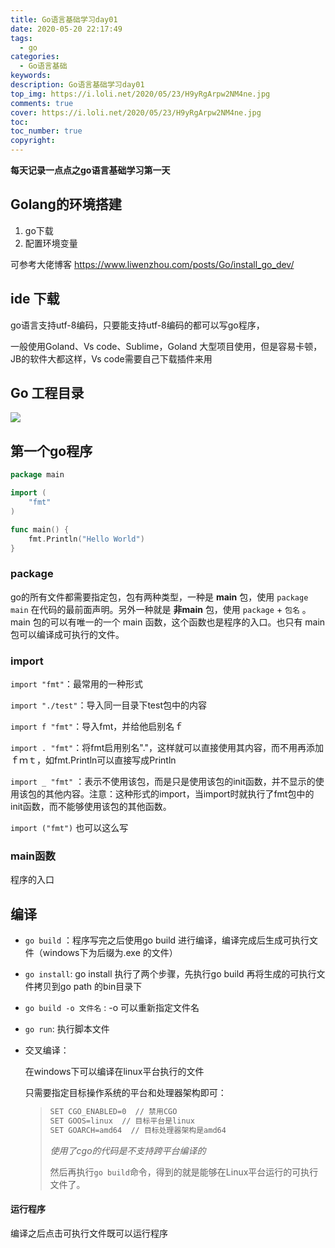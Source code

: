 ```yaml
---
title: Go语言基础学习day01
date: 2020-05-20 22:17:49
tags: 
  - go
categories: 
  - Go语言基础
keywords: 
description: Go语言基础学习day01
top_img: https://i.loli.net/2020/05/23/H9yRgArpw2NM4ne.jpg
comments: true
cover: https://i.loli.net/2020/05/23/H9yRgArpw2NM4ne.jpg
toc: 
toc_number: true
copyright: 
---
```


**每天记录一点点之go语言基础学习第一天**





## Golang的环境搭建

1. go下载
2. 配置环境变量

可参考大佬博客 https://www.liwenzhou.com/posts/Go/install_go_dev/





## ide 下载 

go语言支持utf-8编码，只要能支持utf-8编码的都可以写go程序，

一般使用Goland、Vs code、Sublime，Goland 大型项目使用，但是容易卡顿，JB的软件大都这样，Vs code需要自己下载插件来用





## Go 工程目录

![](https://i.loli.net/2020/05/23/fXzDQRLnVgy7AO6.png)





## 第一个go程序

```go
package main

import (
	"fmt"
)

func main() {
	fmt.Println("Hello World")
}

```

### package

 go的所有文件都需要指定包，包有两种类型，一种是 **main** 包，使用 `package main` 在代码的最前面声明。另外一种就是 **非main** 包，使用 `package`  + `包名` 。main 包的可以有唯一的一个 main 函数，这个函数也是程序的入口。也只有 main 包可以编译成可执行的文件。



### import

`import "fmt"`：最常用的一种形式

`import "./test"`：导入同一目录下test包中的内容

`import f "fmt"`：导入fmt，并给他启别名ｆ

`import . "fmt"`：将fmt启用别名"."，这样就可以直接使用其内容，而不用再添加ｆｍｔ，如fmt.Println可以直接写成Println

`import _ "fmt"` ：表示不使用该包，而是只是使用该包的init函数，并不显示的使用该包的其他内容。注意：这种形式的import，当import时就执行了fmt包中的init函数，而不能够使用该包的其他函数。

`import ("fmt")` 也可以这么写



### main函数

程序的入口



## 编译

- `go build` ：程序写完之后使用go build 进行编译，编译完成后生成可执行文件（windows下为后缀为.exe 的文件）

- `go install`:  go install 执行了两个步骤，先执行go build 再将生成的可执行文件拷贝到go path 的bin目录下

- `go build -o 文件名` :  -o 可以重新指定文件名 

- `go run`:  执行脚本文件

- 交叉编译：

  在windows下可以编译在linux平台执行的文件

  只需要指定目标操作系统的平台和处理器架构即可：

  >```bash
  >SET CGO_ENABLED=0  // 禁用CGO
  >SET GOOS=linux  // 目标平台是linux
  >SET GOARCH=amd64  // 目标处理器架构是amd64
  >```
  >
  >*使用了cgo的代码是不支持跨平台编译的*
  >
  >然后再执行`go build`命令，得到的就是能够在Linux平台运行的可执行文件了。





#### 运行程序

编译之后点击可执行文件既可以运行程序